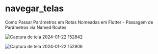 # navegar_telas

Como Passar Parâmetros em Rotas Nomeadas em Flutter - Passagem de Parâmetros via Named Routes

![Captura de tela 2024-01-22 152842](https://github.com/luidemendesrios/navegar_telas/assets/66266273/a0682ec7-fdbe-41a0-a35f-e2a4b4d42341)

![Captura de tela 2024-01-22 152906](https://github.com/luidemendesrios/navegar_telas/assets/66266273/897c3e03-f36a-47b2-888e-43b2f1b0d586)
